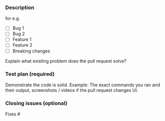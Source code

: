<!-- NOTE: A similar PR may already be submitted! Please search among the [Pull request] before creating one.

Thanks for submitting a pull request! Please provide enough information so that others can review your pull request:

For more information, see the `CONTRIBUTING` guide. -->

### Description

<!-- Describe the changes in this PR. -->

for e.g.
* [ ] Bug 1
* [ ] Bug 2
* [ ] Feature 1
* [ ] Feature 2
* [ ] Breaking changes

<!-- You can skip this if you're fixing a typo or adding an app to the demonstration. -->

Explain what existing problem does the pull request solve?

<!-- Example: When "Adding a function to do X", explain why it is necessary to have a way to do X. -->

### Test plan (required)

Demonstrate the code is solid. Example: The exact commands you ran and their output, screenshots / videos if the pull request changes UI.


### Closing issues (optional)

<!-- Put `closes #XXXX` in your comment to auto-close the issue that your PR fixes (if such). -->
Fixes #
